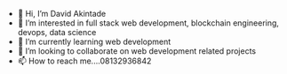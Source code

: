 - 👋 Hi, I’m David Akintade
- 👀 I’m interested in full stack web development, blockchain engineering, devops, data science
- 🌱 I’m currently learning web development
- 💞️ I’m looking to collaborate on web development related projects
- 📫 How to reach me....08132936842

<!---
Tad-z/Tad-z is a ✨ special ✨ repository because its `README.md` (this file) appears on your GitHub profile.
You can click the Preview link to take a look at your changes.
--->
